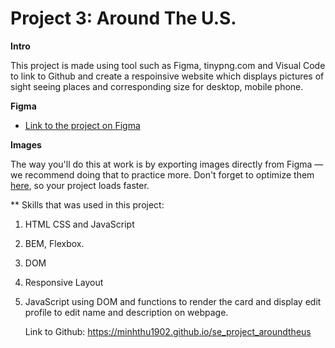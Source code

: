 # Project 3: Around The U.S.

**Intro**

This project is made using tool such as Figma, tinypng.com and Visual Code to link to Github and create a respoinsive website which displays pictures of sight seeing places and corresponding size for desktop, mobile phone.

**Figma**

- [Link to the project on Figma](https://www.figma.com/file/ii4xxsJ0ghevUOcssTlHZv/Sprint-3%3A-Around-the-US?node-id=0%3A1)

**Images**

The way you'll do this at work is by exporting images directly from Figma — we recommend doing that to practice more. Don't forget to optimize them [here](https://tinypng.com/), so your project loads faster.

\*\* Skills that was used in this project:

1. HTML CSS and JavaScript
2. BEM, Flexbox.
3. DOM
4. Responsive Layout
5. JavaScript using DOM and functions to render the card and display edit profile to edit name and description on webpage.

   Link to Github:
   https://minhthu1902.github.io/se_project_aroundtheus
